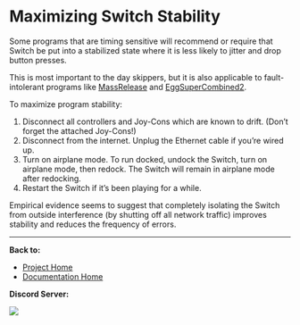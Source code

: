# Maximizing Switch Stability

Some programs that are timing sensitive will recommend or require that Switch be put into a stabilized state where it is less likely to jitter and drop button presses.

This is most important to the day skippers, but it is also applicable to fault-intolerant programs like [MassRelease](../Programs/MassRelease.md) and [EggSuperCombined2](../Programs/EggSuperCombined2.md).

To maximize program stability:

1. Disconnect all controllers and Joy-Cons which are known to drift. (Don’t forget the attached Joy-Cons!)
2. Disconnect from the internet. Unplug the Ethernet cable if you’re wired up.
3. Turn on airplane mode. To run docked, undock the Switch, turn on airplane mode, then redock. The Switch will remain in airplane mode after redocking.
4. Restart the Switch if it’s been playing for a while.

Empirical evidence seems to suggest that completely isolating the Switch from outside interference (by shutting off all network traffic) improves stability and reduces the frequency of errors.




<hr>

**Back to:**
- [Project Home](/README.md)
- [Documentation Home](/Documentation/README.md)

**Discord Server:** 

[<img src="https://canary.discordapp.com/api/guilds/695809740428673034/widget.png?style=banner2">](https://discord.gg/cQ4gWxN)
